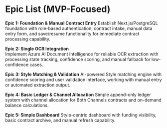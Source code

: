 # Epic List (MVP-Focused)

**Epic 1: Foundation & Manual Contract Entry**
Establish Next.js/PostgreSQL foundation with role-based authentication, contract intake, manual data entry form, and save/resume functionality for immediate contract processing capability.

**Epic 2: Single OCR Integration**  
Implement Azure AI Document Intelligence for reliable OCR extraction with processing state tracking, confidence scoring, and manual fallback for low-confidence cases.

**Epic 3: Style Matching & Validation**
AI-powered Style matching engine with confidence scoring and user validation interface, working with manual entry or automated extraction output.

**Epic 4: Basic Ledger & Channel Allocation**
Simple append-only ledger system with channel allocation for Both Channels contracts and on-demand balance calculations.

**Epic 5: Simple Dashboard**
Style-centric dashboard with funding visibility, basic contract archive, and manual refresh capability.
